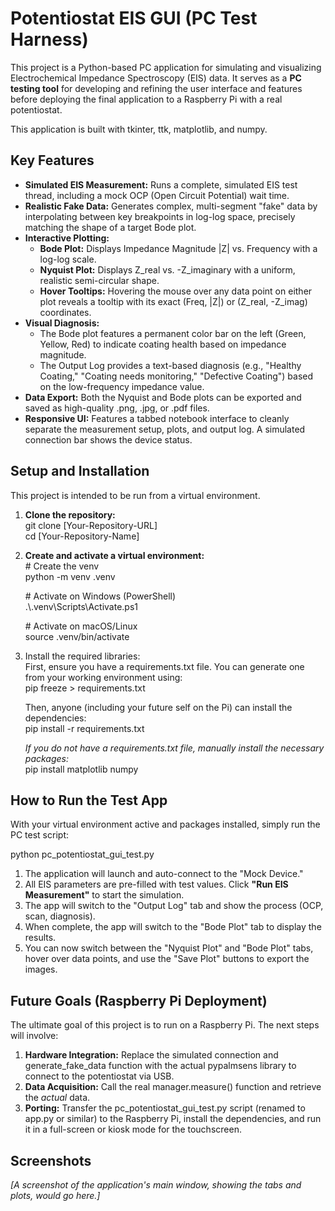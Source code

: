 # **Potentiostat EIS GUI (PC Test Harness)**

This project is a Python-based PC application for simulating and visualizing Electrochemical Impedance Spectroscopy (EIS) data. It serves as a **PC testing tool** for developing and refining the user interface and features before deploying the final application to a Raspberry Pi with a real potentiostat.

This application is built with tkinter, ttk, matplotlib, and numpy.

## **Key Features**

* **Simulated EIS Measurement:** Runs a complete, simulated EIS test thread, including a mock OCP (Open Circuit Potential) wait time.  
* **Realistic Fake Data:** Generates complex, multi-segment "fake" data by interpolating between key breakpoints in log-log space, precisely matching the shape of a target Bode plot.  
* **Interactive Plotting:**  
  * **Bode Plot:** Displays Impedance Magnitude |Z| vs. Frequency with a log-log scale.  
  * **Nyquist Plot:** Displays Z\_real vs. \-Z\_imaginary with a uniform, realistic semi-circular shape.  
  * **Hover Tooltips:** Hovering the mouse over any data point on either plot reveals a tooltip with its exact (Freq, |Z|) or (Z\_real, \-Z\_imag) coordinates.  
* **Visual Diagnosis:**  
  * The Bode plot features a permanent color bar on the left (Green, Yellow, Red) to indicate coating health based on impedance magnitude.  
  * The Output Log provides a text-based diagnosis (e.g., "Healthy Coating," "Coating needs monitoring," "Defective Coating") based on the low-frequency impedance value.  
* **Data Export:** Both the Nyquist and Bode plots can be exported and saved as high-quality .png, .jpg, or .pdf files.  
* **Responsive UI:** Features a tabbed notebook interface to cleanly separate the measurement setup, plots, and output log. A simulated connection bar shows the device status.

## **Setup and Installation**

This project is intended to be run from a virtual environment.

1. **Clone the repository:**  
   git clone \[Your-Repository-URL\]  
   cd \[Your-Repository-Name\]

2. **Create and activate a virtual environment:**  
   \# Create the venv  
   python \-m venv .venv

   \# Activate on Windows (PowerShell)  
   .\\.venv\\Scripts\\Activate.ps1

   \# Activate on macOS/Linux  
   source .venv/bin/activate

3. Install the required libraries:  
   First, ensure you have a requirements.txt file. You can generate one from your working environment using:  
   pip freeze \> requirements.txt

   Then, anyone (including your future self on the Pi) can install the dependencies:  
   pip install \-r requirements.txt

   *If you do not have a requirements.txt file, manually install the necessary packages:*  
   pip install matplotlib numpy

## **How to Run the Test App**

With your virtual environment active and packages installed, simply run the PC test script:

python pc\_potentiostat\_gui\_test.py

1. The application will launch and auto-connect to the "Mock Device."  
2. All EIS parameters are pre-filled with test values. Click **"Run EIS Measurement"** to start the simulation.  
3. The app will switch to the "Output Log" tab and show the process (OCP, scan, diagnosis).  
4. When complete, the app will switch to the "Bode Plot" tab to display the results.  
5. You can now switch between the "Nyquist Plot" and "Bode Plot" tabs, hover over data points, and use the "Save Plot" buttons to export the images.

## **Future Goals (Raspberry Pi Deployment)**

The ultimate goal of this project is to run on a Raspberry Pi. The next steps will involve:

1. **Hardware Integration:** Replace the simulated connection and generate\_fake\_data function with the actual pypalmsens library to connect to the potentiostat via USB.  
2. **Data Acquisition:** Call the real manager.measure() function and retrieve the *actual* data.  
3. **Porting:** Transfer the pc\_potentiostat\_gui\_test.py script (renamed to app.py or similar) to the Raspberry Pi, install the dependencies, and run it in a full-screen or kiosk mode for the touchscreen.

## **Screenshots**

*\[A screenshot of the application's main window, showing the tabs and plots, would go here.\]*